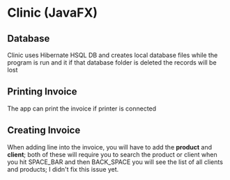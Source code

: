 # Clinic (JavaFX)

## Database
Clinic uses Hibernate HSQL DB and creates local database files while the program is run and it if that database folder is deleted the records will be lost

## Printing Invoice
The app can print the invoice if printer is connected

## Creating Invoice
When adding line into the invoice, you will have to add the **product** and **client**; both of these will require you to search the product or client when you hit SPACE_BAR and then BACK_SPACE you will see the list of all clients and products; I didn't fix this issue yet.

